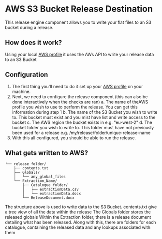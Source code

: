 ﻿# AWS S3 Bucket Release Destination
This release engine component allows you to write your flat files to an S3 bucket during a release.

## How does it work?
Using your local [AWS profile](https://docs.aws.amazon.com/cli/v1/userguide/cli-configure-files.html) it uses the AWs API to write your release data to an S3 Bucket

## Configuration
1. The first thing you'll need to do it set up your  [AWS profile](https://docs.aws.amazon.com/cli/v1/userguide/cli-configure-files.html) on your machine.
2. Next, we need to configure the release component (this can also be done interactively when the checks are ran)
    a. The name of theAWS profile you wish to use to perform the release. You can get this information during step 1
    b. The name of the S3 Bucket you wish to write to. This bucket must exist and you mist have list and write access to the bucket
    c. The AWS region the bucket exists in e.g. "eu-west-2"
    d. The bucket folder you wish to write to. This folder must have not previously been used for a release e.g. /my/release/folder/unique-release-name
3. With this all configured, you should be able to run the release.

## What gets written to AWS?
```
└── release folder/
    ├── contents.txt
    ├── Globals/
    │   └── any_global_files
    └── Extraction_Name/
        ├── Catalogue_folder/
        │   ├── extractionData.csv
        │   └── extractionData.docx
        └── ReleaseDocument.docx
```
The structure above is used to write data to the S3 Bucket.
contents.txt  give a tree view of all the data within the release
The Globals folder stores the released globals
Within the Extraction folder, there is a release document detailing what has been released.
Along with this, there are folders for each catalogue, containing the released data and any lookups associated with them